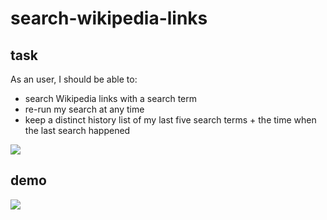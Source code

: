 # search-wikipedia-links

## task

As an user, I should be able to:

- search Wikipedia links with a search term
- re-run my search at any time
- keep a distinct history list of my last five search terms + the time when the last search happened

![](https://codesignal.s3.amazonaws.com/uploads/1639800404400/Screen_Shot_2021-12-17_at_8.06.25_PM.png)

## demo
![](https://res.cloudinary.com/dzsjwgjii/image/upload/v1650409253/wikilinks.png)
